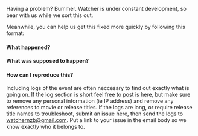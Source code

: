 Having a problem? Bummer. Watcher is under constant development, so bear with us while we sort this out.

Meanwhile, you can help us get this fixed more quickly by following this format:

#### What happened?

#### What was supposed to happen?

#### How can I reproduce this?

Including logs of the event are often neccesary to find out exactly what is going on.
If the log section is short feel free to post is here, but make sure to remove any personal information (ie IP address) and remove any references to movie or release titles.
If the logs are long, or require release title names to troubleshoot, submit an issue here, then send the logs to watchernzb@gmail.com.
Put a link to your issue in the email body so we know exactly who it belongs to.
